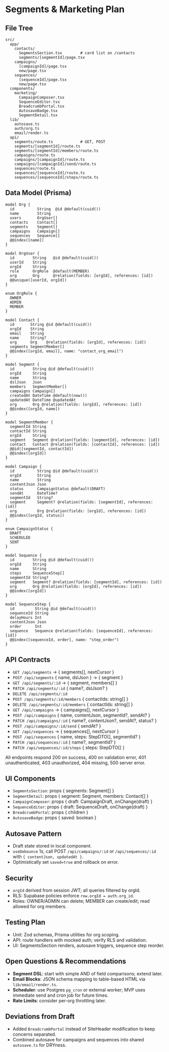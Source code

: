 # Segments & Marketing Plan

## File Tree
```
src/
  app/
    contacts/
      SegmentsSection.tsx        # card list on /contacts
      segments/[segmentId]/page.tsx
    campaigns/
      [campaignId]/page.tsx
      new/page.tsx
    sequences/
      [sequenceId]/page.tsx
      new/page.tsx
  components/
    marketing/
      CampaignComposer.tsx
      SequenceEditor.tsx
      BreadcrumbPortal.tsx
      AutosaveBadge.tsx
      SegmentDetail.tsx
  lib/
    autosave.ts
    auth/org.ts
    email/render.ts
  api/
    segments/route.ts            # GET, POST
    segments/[segmentId]/route.ts
    segments/[segmentId]/members/route.ts
    campaigns/route.ts
    campaigns/[campaignId]/route.ts
    campaigns/[campaignId]/send/route.ts
    sequences/route.ts
    sequences/[sequenceId]/route.ts
    sequences/[sequenceId]/steps/route.ts
```

## Data Model (Prisma)
```prisma
model Org {
  id          String  @id @default(cuid())
  name        String
  users       OrgUser[]
  contacts    Contact[]
  segments    Segment[]
  campaigns   Campaign[]
  sequences   Sequence[]
  @@index([name])
}

model OrgUser {
  id        String   @id @default(cuid())
  userId    String
  orgId     String
  role      OrgRole  @default(MEMBER)
  org       Org      @relation(fields: [orgId], references: [id])
  @@unique([userId, orgId])
}

enum OrgRole {
  OWNER
  ADMIN
  MEMBER
}

model Contact {
  id       String @id @default(cuid())
  orgId    String
  email    String
  name     String?
  org      Org    @relation(fields: [orgId], references: [id])
  segments SegmentMember[]
  @@index([orgId, email], name: "contact_org_email")
}

model Segment {
  id        String @id @default(cuid())
  orgId     String
  name      String
  dslJson   Json
  members   SegmentMember[]
  campaigns Campaign[]
  createdAt DateTime @default(now())
  updatedAt DateTime @updatedAt
  org       Org @relation(fields: [orgId], references: [id])
  @@index([orgId, name])
}

model SegmentMember {
  segmentId String
  contactId String
  orgId     String
  segment   Segment @relation(fields: [segmentId], references: [id])
  contact   Contact @relation(fields: [contactId], references: [id])
  @@id([segmentId, contactId])
  @@index([orgId])
}

model Campaign {
  id          String @id @default(cuid())
  orgId       String
  name        String
  contentJson Json
  status      CampaignStatus @default(DRAFT)
  sendAt      DateTime?
  segmentId   String?
  segment     Segment? @relation(fields: [segmentId], references: [id])
  org         Org @relation(fields: [orgId], references: [id])
  @@index([orgId, status])
}

enum CampaignStatus {
  DRAFT
  SCHEDULED
  SENT
}

model Sequence {
  id        String @id @default(cuid())
  orgId     String
  name      String
  steps     SequenceStep[]
  segmentId String?
  segment   Segment? @relation(fields: [segmentId], references: [id])
  org       Org @relation(fields: [orgId], references: [id])
  @@index([orgId])
}

model SequenceStep {
  id         String @id @default(cuid())
  sequenceId String
  delayHours Int
  contentJson Json
  order      Int
  sequence   Sequence @relation(fields: [sequenceId], references: [id])
  @@index([sequenceId, order], name: "step_order")
}
```

## API Contracts
- `GET /api/segments` → { segments[], nextCursor }
- `POST /api/segments` { name, dslJson } → { segment }
- `GET /api/segments/:id` → { segment, members[] }
- `PATCH /api/segments/:id` { name?, dslJson? }
- `DELETE /api/segments/:id`
- `POST /api/segments/:id/members` { contactIds: string[] }
- `DELETE /api/segments/:id/members` { contactIds: string[] }
- `GET /api/campaigns` → { campaigns[], nextCursor }
- `POST /api/campaigns` { name, contentJson, segmentId?, sendAt? }
- `PATCH /api/campaigns/:id` { name?, contentJson?, sendAt?, status? }
- `POST /api/campaigns/:id/send` { sendAt? }
- `GET /api/sequences` → { sequences[], nextCursor }
- `POST /api/sequences` { name, steps: StepDTO[], segmentId? }
- `PATCH /api/sequences/:id` { name?, segmentId? }
- `PATCH /api/sequences/:id/steps` { steps: StepDTO[] }

All endpoints respond 200 on success, 400 on validation error, 401 unauthenticated, 403 unauthorized, 404 missing, 500 server error.

## UI Components
- `SegmentsSection`: props { segments: Segment[] }
- `SegmentDetail`: props { segment: Segment, members: Contact[] }
- `CampaignComposer`: props { draft: CampaignDraft, onChange(draft) }
- `SequenceEditor`: props { draft: SequenceDraft, onChange(draft) }
- `BreadcrumbPortal`: props { children }
- `AutosaveBadge`: props { saved: boolean }

## Autosave Pattern
- Draft state stored in local component.
- `useDebounce` 1s, call POST `/api/campaigns/:id` or `/api/sequences/:id` with `{ contentJson, updatedAt }`.
- Optimistically set `saved=true` and rollback on error.

## Security
- `orgId` derived from session JWT; all queries filtered by orgId.
- RLS: Supabase policies enforce `row.orgId = auth.org_id`.
- Roles: OWNER/ADMIN can delete; MEMBER can create/edit; read allowed for org members.

## Testing Plan
- Unit: Zod schemas, Prisma utilities for org scoping.
- API: route handlers with mocked auth; verify RLS and validation.
- UI: SegmentsSection renders, autosave triggers, sequence step reorder.

## Open Questions & Recommendations
- **Segment DSL**: start with simple AND of field comparisons; extend later.
- **Email Blocks**: JSON schema mapping to table-based HTML via `lib/email/render.ts`.
- **Scheduler**: use Postgres `pg_cron` or external worker; MVP uses immediate send and cron job for future times.
- **Rate Limits**: consider per-org throttling later.

## Deviations from Draft
- Added `BreadcrumbPortal` instead of SiteHeader modification to keep concerns separated.
- Combined autosave for campaigns and sequences into shared `autosave.ts` for DRYness.

